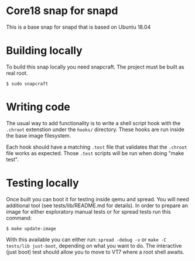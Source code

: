 # Core18 snap for snapd

This is a base snap for snapd that is based on Ubuntu 18.04

# Building locally

To build this snap locally you need snapcraft. The project must be built as real root.

```
$ sudo snapcraft
```

# Writing code

The usual way to add functionality is to write a shell script hook
with the `.chroot` extenstion under the `hooks/` directory. These hooks
are run inside the base image filesystem.

Each hook should have a matching `.test` file that validates that the
`.chroot` file works as expected. Those `.test` scripts will be run
when doing "make test".


# Testing locally

Once built you can boot it for testing inside qemu and spread. You will need
additional tool (see tests/lib/README.md for details). In order to prepare an
image for either exploratory manual tests or for spread tests run this command:

```
$ make update-image
```

With this available you can either run: `spread -debug -v` or `make -C
tests/lib just-boot`, depending on what you want to do. The interactive (just
boot) test should allow you to move to VT7 where a root shell awaits.
